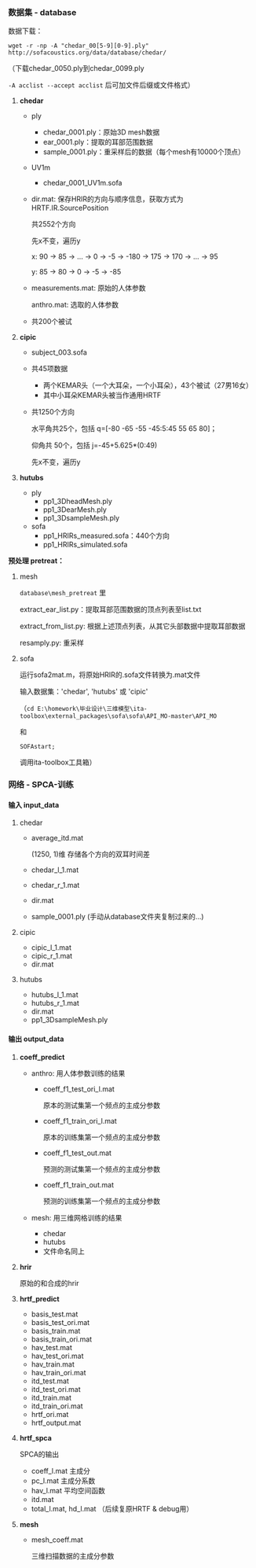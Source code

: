 ### 数据集 - database

数据下载：

`wget -r -np -A "chedar_00[5-9][0-9].ply" http://sofacoustics.org/data/database/chedar/ `

（下载chedar_0050.ply到chedar_0099.ply

`-A acclist --accept acclist` 后可加文件后缀或文件格式）

1. **chedar**

   + ply

     + chedar_0001.ply：原始3D mesh数据
     + ear_0001.ply：提取的耳部范围数据
     + sample_0001.ply：重采样后的数据（每个mesh有10000个顶点）

   + UV1m

     + chedar_0001_UV1m.sofa

   + dir.mat: 保存HRIR的方向与顺序信息，获取方式为HRTF.IR.SourcePosition

     共2552个方向

     先x不变，遍历y

     x: 90 -> 85 -> … -> 0 -> -5 -> -180 -> 175 -> 170 -> … -> 95

     y: 85 -> 80 -> 0 -> -5 -> -85

   + measurements.mat: 原始的人体参数

     anthro.mat: 选取的人体参数

   + 共200个被试

2. **cipic**

   + subject_003.sofa

   + 共45项数据

     + 两个KEMAR头（一个大耳朵，一个小耳朵），43个被试（27男16女）
     + 其中小耳朵KEMAR头被当作通用HRTF

   + 共1250个方向

     水平角共25个，包括 q=[-80 -65 -55 -45:5:45 55 65 80]；

     仰角共 50个，包括 j=-45+5.625*(0:49)

     先x不变，遍历y

3. **hutubs**

   + ply
     + pp1_3DheadMesh.ply
     + pp1_3DearMesh.ply
     + pp1_3DsampleMesh.ply
   + sofa
     + pp1_HRIRs_measured.sofa：440个方向
     + pp1_HRIRs_simulated.sofa

**预处理  pretreat：**

1. mesh

   `database\mesh_pretreat` 里

   extract_ear_list.py：提取耳部范围数据的顶点列表至list.txt

   extract_from_list.py: 根据上述顶点列表，从其它头部数据中提取耳部数据

   resamply.py: 重采样

2. sofa

   运行sofa2mat.m，将原始HRIR的.sofa文件转换为.mat文件

   输入数据集：'chedar', 'hutubs' 或 'cipic'

   （`cd E:\homework\毕业设计\三维模型\ita-toolbox\external_packages\sofa\sofa\API_MO-master\API_MO`

   和

   `SOFAstart;`

   调用ita-toolbox工具箱）

### 网络 - SPCA-训练

#### 输入 input_data

1. chedar

   + average_itd.mat

     (1250, 1)维 存储各个方向的双耳时间差

   + chedar_l_1.mat 

   + chedar_r_1.mat

   + dir.mat

   + sample_0001.ply (手动从database文件夹复制过来的...)

2. cipic

   + cipic_l_1.mat
   + cipic_r_1.mat
   + dir.mat

3. hutubs

   + hutubs_l_1.mat
   + hutubs_r_1.mat
   + dir.mat
   + pp1_3DsampleMesh.ply

#### 输出 output_data

1. **coeff_predict**

   + anthro: 用人体参数训练的结果

     + coeff_f1_test_ori_l.mat

       原本的测试集第一个频点的主成分参数

     + coeff_f1_train_ori_l.mat

       原本的训练集第一个频点的主成分参数

     + coeff_f1_test_out.mat

       预测的测试集第一个频点的主成分参数

     + coeff_f1_train_out.mat

       预测的训练集第一个频点的主成分参数

   + mesh: 用三维网格训练的结果

     + chedar
     + hutubs
     + 文件命名同上

2. **hrir**

   原始的和合成的hrir

3. **hrtf_predict**

   + basis_test.mat
   + basis_test_ori.mat
   + basis_train.mat
   + basis_train_ori.mat
   + hav_test.mat
   + hav_test_ori.mat
   + hav_train.mat
   + hav_train_ori.mat
   + itd_test.mat
   + itd_test_ori.mat
   + itd_train.mat
   + itd_train_ori.mat
   + hrtf_ori.mat
   + hrtf_output.mat

4. **hrtf_spca**

   SPCA的输出

   + coeff_l.mat 主成分
   + pc_l.mat 主成分系数
   + hav_l.mat 平均空间函数
   + itd.mat
   + total_l.mat, hd_l.mat （后续复原HRTF & debug用）

5. **mesh**

   + mesh_coeff.mat

     三维扫描数据的主成分参数